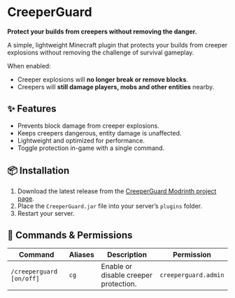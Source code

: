 # CreeperGuard

**Protect your builds from creepers without removing the danger.**

A simple, lightweight Minecraft plugin that protects your builds from creeper explosions without removing the challenge of survival gameplay.

When enabled:
- Creeper explosions will **no longer break or remove blocks**.
- Creepers will **still damage players, mobs and other entities** nearby.

## ✨ Features
- Prevents block damage from creeper explosions.
- Keeps creepers dangerous, entity damage is unaffected.
- Lightweight and optimized for performance.
- Toggle protection in-game with a single command.

## 📦 Installation
1. Download the latest release from the [CreeperGuard Modrinth project page](https://modrinth.com/plugin/creeper-guard).
2. Place the `CreeperGuard.jar` file into your server’s `plugins` folder.
3. Restart your server.

## 📜 Commands & Permissions
| Command                      | Aliases | Description                          | Permission           |
|------------------------------|---------|--------------------------------------|----------------------|
| `/creeperguard [on/off]`     | `cg`    | Enable or disable creeper protection.| `creeperguard.admin` |
